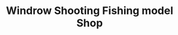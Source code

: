 ---
title: "Windrow Shooting Fishing model Shop"
url: /bishop-auckland/windrow-shooting-fishing-model-shop/
shop: shop
---
